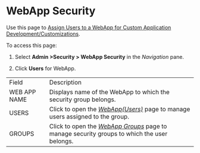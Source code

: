 # WebApp Security

<div class="use">

Use this page to [Assign Users to a WebApp for Custom Application
Development/Customizations](../Use_Cases/AssignUsersWebAppCustomAppDev.htm).

</div>

To access this page:

1.  Select **Admin \>Security \> WebApp Security** in
    the *Navigation* pane.

2.  Click **Users** for
WebApp.

|              |                                                                                                                    |
| ------------ | ------------------------------------------------------------------------------------------------------------------ |
| Field        | Description                                                                                                        |
| WEB APP NAME | Displays name of the WebApp to which the security group belongs.                                                   |
| USERS        | Click to open the *[WebApp(Users)](WebApp_Users.htm)* page to manage users assigned to the group.                  |
| GROUPS       | Click to open the *[WebApp Groups](WebApp_Groups_H.htm)* page to manage security groups to which the user belongs. |
